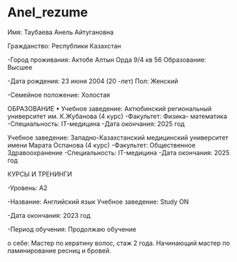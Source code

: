 # Anel_rezume
Имя: Таубаева Анель Айтугановна

Гражданство: Республики Казахстан

-Город проживания: Актобе Алтын Орда 9/4 кв 56 Образование: Высшее

-Дата рождения: 23 июня 2004 (20 -лет) Пол: Женский

-Семейное положение: Холостая

ОБРАЗОВАНИЕ
• Учебное заведение: Актюбинский региональный университет им. К.Жубанова (4 курс)
-Факультет: Физика- математика
-Специальность: IT-медицина
-Дата окончания: 2025 год

Учебное заведение: Западно-Казахстанский
медицинский университет имени Марата Оспанова (4 курс)
-Факультет: Общественное Здравоохранение 
-Специальность: IT-медицина
-Дата окончания: 2025 год

КУРСЫ И ТРЕНИНГИ

-Уровень: А2

-Название: Английский язык Учебное заведение: Study ON

-Дата окончания: 2023 год

-Период обучения: Продолжаю обучение

 о себе: 
 Мастер по кератину волос, стаж 2 года.
 Начинающий мастер по ламинирование ресниц и бровей.

